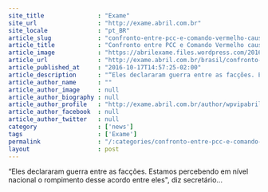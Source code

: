 ```yaml
---
site_title               : "Exame"
site_url                 : "http://exame.abril.com.br"
site_locale              : "pt_BR"
article_slug             : "confronto-entre-pcc-e-comando-vermelho-causou-rebelioes"
article_title            : "Confronto entre PCC e Comando Vermelho causou rebeliões"
article_image            : "https://abrilexame.files.wordpress.com/2016/10/size_960_16_9_grade-prisao.jpg?quality=70&strip=all&w=960"
article_url              : "http://exame.abril.com.br/brasil/confronto-entre-pcc-e-comando-vermelho-causou-rebelioes/"
article_published_at     : "2016-10-17T14:57:25-02:00"
article_description      : "“Eles declararam guerra entre as facções. Estamos percebendo em nível nacional o rompimento desse acordo entre eles', diz secretário..."
article_author_name      : ""
article_author_image     : null
article_author_biography : null
article_author_profile   : "http://exame.abril.com.br/author/wpvipabril/"
article_author_facebook  : null
article_author_twitter   : null
category                 : ['news']
tags                     : ['Exame']
permalink                : "/:categories/confronto-entre-pcc-e-comando-vermelho-causou-rebelioes/"
layout                   : post
---
```


“Eles declararam guerra entre as facções. Estamos percebendo em nível nacional o rompimento desse acordo entre eles", diz secretário...
